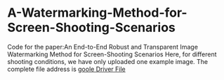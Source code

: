 # A-Watermarking-Method-for-Screen-Shooting-Scenarios
Code for the paper:An End-to-End Robust and Transparent Image Watermarking Method for Screen-Shooting Scenarios
Here, for different shooting conditions, we have only uploaded one example image. The complete file address is [goole Driver File](https://drive.google.com/drive/folders/18jRc0_Fa-louoPa8BD1zhp47m5RgdbPM?usp=sharing)
